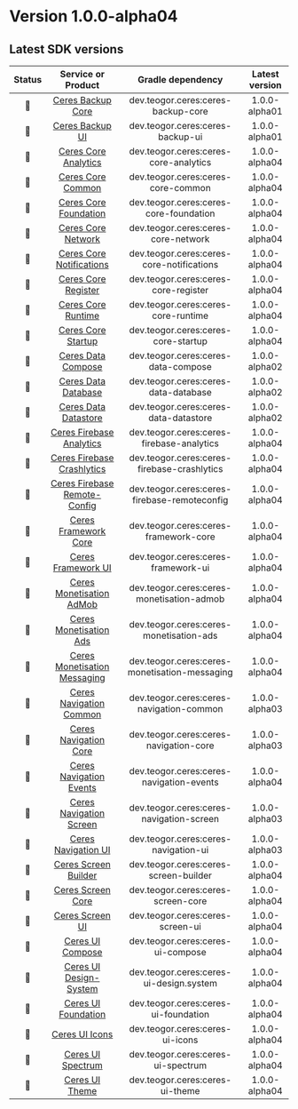 [//]: # (This file was automatically generated - do not edit)

# Version 1.0.0-alpha04

## Latest SDK versions

| Status |          Service or Product           |      Gradle dependency      | Latest version |
|:------:|:-------------------------------------:|:---------------------------:|:--------------:|
| 🧪 | [Ceres Backup Core](../../../reference/backup/core) | dev.teogor.ceres:ceres-backup-core | 1.0.0-alpha01 |
| 🧪 | [Ceres Backup UI](../../../reference/backup/ui) | dev.teogor.ceres:ceres-backup-ui | 1.0.0-alpha01 |
| 🧪 | [Ceres Core Analytics](../../../reference/core/analytics) | dev.teogor.ceres:ceres-core-analytics | 1.0.0-alpha04 |
| 🧪 | [Ceres Core Common](../../../reference/core/common) | dev.teogor.ceres:ceres-core-common | 1.0.0-alpha04 |
| 🧪 | [Ceres Core Foundation](../../../reference/core/foundation) | dev.teogor.ceres:ceres-core-foundation | 1.0.0-alpha04 |
| 🚧 | [Ceres Core Network](../../../reference/core/network) | dev.teogor.ceres:ceres-core-network | 1.0.0-alpha04 |
| 🧪 | [Ceres Core Notifications](../../../reference/core/notifications) | dev.teogor.ceres:ceres-core-notifications | 1.0.0-alpha04 |
| 🧪 | [Ceres Core Register](../../../reference/core/register) | dev.teogor.ceres:ceres-core-register | 1.0.0-alpha04 |
| 🧪 | [Ceres Core Runtime](../../../reference/core/runtime) | dev.teogor.ceres:ceres-core-runtime | 1.0.0-alpha04 |
| 🧪 | [Ceres Core Startup](../../../reference/core/startup) | dev.teogor.ceres:ceres-core-startup | 1.0.0-alpha04 |
| 🧪 | [Ceres Data Compose](../../../reference/data/compose) | dev.teogor.ceres:ceres-data-compose | 1.0.0-alpha02 |
| 🧪 | [Ceres Data Database](../../../reference/data/database) | dev.teogor.ceres:ceres-data-database | 1.0.0-alpha02 |
| 🧪 | [Ceres Data Datastore](../../../reference/data/datastore) | dev.teogor.ceres:ceres-data-datastore | 1.0.0-alpha02 |
| 🧪 | [Ceres Firebase Analytics](../../../reference/firebase/analytics) | dev.teogor.ceres:ceres-firebase-analytics | 1.0.0-alpha04 |
| 🧪 | [Ceres Firebase Crashlytics](../../../reference/firebase/crashlytics) | dev.teogor.ceres:ceres-firebase-crashlytics | 1.0.0-alpha04 |
| 🧪 | [Ceres Firebase Remote-Config](../../../reference/firebase/remote-config) | dev.teogor.ceres:ceres-firebase-remoteconfig | 1.0.0-alpha04 |
| 🧪 | [Ceres Framework Core](../../../reference/framework/core) | dev.teogor.ceres:ceres-framework-core | 1.0.0-alpha04 |
| 🧪 | [Ceres Framework UI](../../../reference/framework/ui) | dev.teogor.ceres:ceres-framework-ui | 1.0.0-alpha04 |
| 🧪 | [Ceres Monetisation AdMob](../../../reference/monetisation/admob) | dev.teogor.ceres:ceres-monetisation-admob | 1.0.0-alpha04 |
| 🧪 | [Ceres Monetisation Ads](../../../reference/monetisation/ads) | dev.teogor.ceres:ceres-monetisation-ads | 1.0.0-alpha04 |
| 🧪 | [Ceres Monetisation Messaging](../../../reference/monetisation/messaging) | dev.teogor.ceres:ceres-monetisation-messaging | 1.0.0-alpha04 |
| 🧪 | [Ceres Navigation Common](../../../reference/navigation/common) | dev.teogor.ceres:ceres-navigation-common | 1.0.0-alpha03 |
| 🧪 | [Ceres Navigation Core](../../../reference/navigation/core) | dev.teogor.ceres:ceres-navigation-core | 1.0.0-alpha03 |
| 🚧 | [Ceres Navigation Events](../../../reference/navigation/events) | dev.teogor.ceres:ceres-navigation-events | 1.0.0-alpha04 |
| 🧪 | [Ceres Navigation Screen](../../../reference/navigation/screen) | dev.teogor.ceres:ceres-navigation-screen | 1.0.0-alpha03 |
| 🧪 | [Ceres Navigation UI](../../../reference/navigation/ui) | dev.teogor.ceres:ceres-navigation-ui | 1.0.0-alpha03 |
| 🧪 | [Ceres Screen Builder](../../../reference/screen/builder) | dev.teogor.ceres:ceres-screen-builder | 1.0.0-alpha04 |
| 🧪 | [Ceres Screen Core](../../../reference/screen/core) | dev.teogor.ceres:ceres-screen-core | 1.0.0-alpha04 |
| 🧪 | [Ceres Screen UI](../../../reference/screen/ui) | dev.teogor.ceres:ceres-screen-ui | 1.0.0-alpha04 |
| 🧪 | [Ceres UI Compose](../../../reference/ui/compose) | dev.teogor.ceres:ceres-ui-compose | 1.0.0-alpha04 |
| 🧪 | [Ceres UI Design-System](../../../reference/ui/designsystem) | dev.teogor.ceres:ceres-ui-design.system | 1.0.0-alpha04 |
| 🧪 | [Ceres UI Foundation](../../../reference/ui/foundation) | dev.teogor.ceres:ceres-ui-foundation | 1.0.0-alpha04 |
| 🧪 | [Ceres UI Icons](../../../reference/ui/icons) | dev.teogor.ceres:ceres-ui-icons | 1.0.0-alpha04 |
| 🧪 | [Ceres UI Spectrum](../../../reference/ui/spectrum) | dev.teogor.ceres:ceres-ui-spectrum | 1.0.0-alpha04 |
| 🧪 | [Ceres UI Theme](../../../reference/ui/theme) | dev.teogor.ceres:ceres-ui-theme | 1.0.0-alpha04 |
